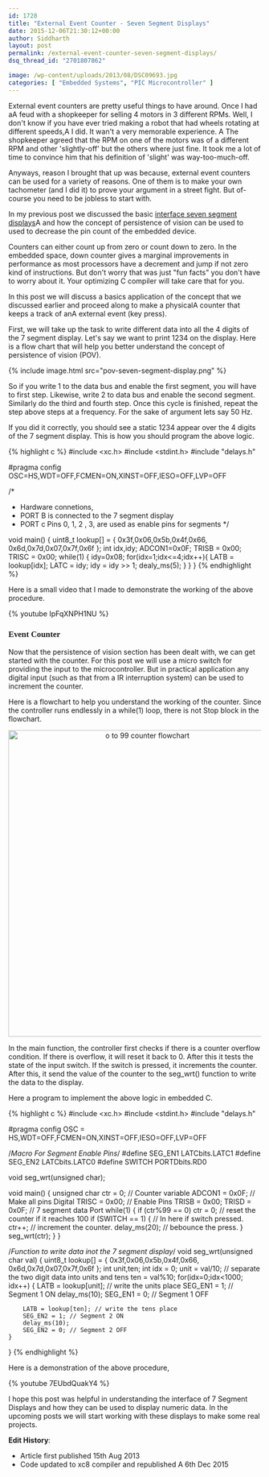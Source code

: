 ```yaml
---
id: 1728
title: "External Event Counter - Seven Segment Displays"
date: 2015-12-06T21:30:12+00:00
author: Siddharth
layout: post
permalink: /external-event-counter-seven-segment-displays/
dsq_thread_id: "2701807862"

image: /wp-content/uploads/2013/08/DSC09693.jpg
categories: [ "Embedded Systems", "PIC Microcontroller" ]
---
```


External event counters are pretty useful things to have around. Once I had aA feud with a shopkeeper for selling 4 motors in 3 different RPMs. Well, I don't know if you have ever tried making a robot that had wheels rotating at different speeds,A I did. It wan't a very memorable experience. A The shopkeeper agreed that the RPM on one of the motors was of a different RPM and other 'slightly-off' but the others where just fine. It took me a lot of time to convince him that his definition of 'slight' was way-too-much-off.

Anyways, reason I brought that up was because, external event counters can be used for a variety of reasons. One of them is to make your own tachometer (and I did it) to prove your argument in a street fight. But of-course you need to be jobless to start with.

In my previous post we discussed the basic [interface seven segment displays](http://embedjournal.com/2013/08/interface-7-segment-display-with-microcontroller/ "Interface 7 Segment Display with Microcontroller")A and how the concept of persistence of vision can be used to used to decrease the pin count of the embedded device.

Counters can either count up from zero or count down to zero. In the embedded space, down counter gives a marginal improvements in performance as most processors have a decrement and jump if not zero kind of instructions. But don't worry that was just "fun facts" you don't have to worry about it. Your optimizing C compiler will take care that for you.

In this post we will discuss a basics application of the concept that we discussed earlier and proceed along to make a physicalA counter that keeps a track of anA external event (key press).

First, we will take up the task to write different data into all the 4 digits of the 7 segment display. Let's say we want to print 1234 on the display. Here is a flow chart that will help you better understand the concept of persistence of vision (POV).

{% include image.html src="pov-seven-segment-display.png" %}

So if you write 1 to the data bus and enable the first segment, you will have to first step. Likewise, write 2 to data bus and enable the second segment. Similarly do the third and fourth step. Once this cycle is finished, repeat the step above steps at a frequency. For the sake of argument lets say 50 Hz.

If you did it correctly, you should see a static 1234 appear over the 4 digits of the 7 segment display. This is how you should program the above logic.

{% highlight c %}
#include <xc.h>
#include <stdint.h>
#include "delays.h"

#pragma config OSC=HS,WDT=OFF,FCMEN=ON,XINST=OFF,IESO=OFF,LVP=OFF

/* 
* Hardware connetions,
* PORT B is connected to the 7 segment display
* PORT c Pins 0, 1, 2 , 3, are used as enable pins for segments
*/

void main()
{
    uint8_t	lookup[] = {
        0x3f,0x06,0x5b,0x4f,0x66,
        0x6d,0x7d,0x07,0x7f,0x6f
    };
    int idx,idy;
    ADCON1=0x0F;
    TRISB = 0x00;
    TRISC = 0x00;
    while(1)
    {
        idy=0x08;
        for(idx=1;idx<=4;idx++){
            LATB = lookup[idx];
            LATC = idy;
            idy = idy >> 1;
            dealy_ms(5);
        }
    }
}
{% endhighlight %}

Here is a small video that I made to demonstrate the working of the above procedure.

{% youtube IpFqXNPH1NU %}

### <span style="font-family: 'arial black', 'avant garde';">Event Counter</span>

Now that the persistence of vision section has been dealt with, we can get started with the counter. For this post we will use a micro switch for providing the input to the microcontroller. But in practical application any digital input (such as that from a IR interruption system) can be used to increment the counter.

Here is a flowchart to help you understand the working of the counter. Since the controller runs endlessly in a while(1) loop, there is not Stop block in the flowchart.

<p style="text-align: center;">
  <img class="size-full wp-image-1750 aligncenter" src="/images/posts/2013/08/flowchart.png" alt="o to 99 counter flowchart" width="538" height="609" srcset="/images/posts/2013/08/flowchart.png 538w, /images/posts/2013/08/flowchart-265x300.png 265w" sizes="(max-width: 538px) 100vw, 538px" />
</p>

In the main function, the controller first checks if there is a counter overflow condition. If there is overflow, it will reset it back to 0. After this it tests the state of the input switch. If the switch is pressed, it increments the counter. After this, it send the value of the counter to the seg_wrt() function to write the data to the display.

Here a program to implement the above logic in embedded C.

{% highlight c %}
#include <xc.h>
#include <stdint.h>
#include "delays.h"

#pragma config OSC = HS,WDT=OFF,FCMEN=ON,XINST=OFF,IESO=OFF,LVP=OFF

/*Macro For Segment Enable Pins*/
#define SEG_EN1 LATCbits.LATC1
#define SEG_EN2 LATCbits.LATC0
#define SWITCH PORTDbits.RD0

void seg_wrt(unsigned char);

void main()
{
    unsigned char ctr = 0; // Counter variable
    ADCON1 = 0x0F; // Make all pins Digital
    TRISC = 0x00; // Enable Pins
    TRISB = 0x00;
    TRISD = 0x0F; // 7 segment data Port
    while(1) {
        if (ctr%99 == 0)
            ctr = 0;        // reset the counter if it reaches 100
        if (SWITCH == 1) {
            // In here if switch pressed.
            ctr++;          // increment the counter.
            delay_ms(20);   // bebounce the press.
        }
        seg_wrt(ctr);
    }
}

/*Function to write data inot the 7 segment display*/
void seg_wrt(unsigned char val)
{
    uint8_t	lookup[] = {
        0x3f,0x06,0x5b,0x4f,0x66,
        0x6d,0x7d,0x07,0x7f,0x6f
    };
    int unit,ten;
    int idx = 0;
    unit = val/10; // separate the two digit data into units and tens
    ten = val%10;
    for(idx=0;idx<1000; idx++) {
        LATB = lookup[unit]; // write the units place
        SEG_EN1 = 1; // Segment 1 ON
        delay_ms(10);
        SEG_EN1 = 0; // Segment 1 OFF

        LATB = lookup[ten]; // write the tens place
        SEG_EN2 = 1; // Segment 2 ON
        delay_ms(10);
        SEG_EN2 = 0; // Segment 2 OFF
    }
}
{% endhighlight %}

Here is a demonstration of the above procedure,

{% youtube 7EUbdQuakY4 %}

I hope this post was helpful in understanding the interface of 7 Segment Displays and how they can be used to display numeric data. In the upcoming posts we will start working with these displays to make some real projects.

**Edit History**:

  * Article first published 15th Aug 2013
  * Code updated to xc8 compiler and republished A 6th Dec 2015